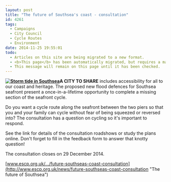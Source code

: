 ```yaml
---
layout: post
title: "The future of Southsea's coast - consultation"
id: 4261
tags:
  - Campaigns
  - City Council
  - Cycle Routes
  - Environment
date: 2014-11-25 19:55:01
todo:
  - Articles on this site are being migrated to a new format.
  - <b>This page</b> has been automatically migrated, but requires a manual check-&amp;-tune to ensure the format and links all work as expected.
  - This message will remain on this page until it has been checked.
---
```


**[![Storm tide in Southsea](http://www.pompeybug.co.uk/wp-content/uploads/2014/11/ESCP-Storm-photo.jpg)](http://www.pompeybug.co.uk/wp-content/uploads/2014/11/ESCP-Storm-photo.jpg)A CITY TO SHARE** includes accessibility for all to our coast and heritage. The proposed new flood defences for Southsea seafront present a once-in-a-lifetime opportunity to complete a missing section of the seafront cycle.

Do you want a cycle route along the seafront between the two piers so that you and your family can cycle without fear of being squeezed or reversed into? The consultation has a question on cycling so it's important to respond.

See the link for details of the consultation roadshows or study the plans online. Don't forget to fill in the feedback form to answer that knotty question!

The consultation closes on 29 December 2014.

[www.escp.org.uk/…/future-southseas-coast-consultation](http://www.escp.org.uk/news/future-southseas-coast-consultation "The future of Southsea")
